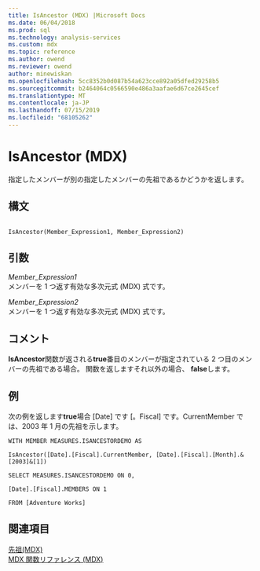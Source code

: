 ```yaml
---
title: IsAncestor (MDX) |Microsoft Docs
ms.date: 06/04/2018
ms.prod: sql
ms.technology: analysis-services
ms.custom: mdx
ms.topic: reference
ms.author: owend
ms.reviewer: owend
author: minewiskan
ms.openlocfilehash: 5cc8352b0d087b54a623cce892a05dfed29258b5
ms.sourcegitcommit: b2464064c0566590e486a3aafae6d67ce2645cef
ms.translationtype: MT
ms.contentlocale: ja-JP
ms.lasthandoff: 07/15/2019
ms.locfileid: "68105262"
---
```

# <a name="isancestor-mdx"></a>IsAncestor (MDX)


  指定したメンバーが別の指定したメンバーの先祖であるかどうかを返します。  
  
## <a name="syntax"></a>構文  
  
```  
  
IsAncestor(Member_Expression1, Member_Expression2)   
```  
  
## <a name="arguments"></a>引数  
 *Member_Expression1*  
 メンバーを 1 つ返す有効な多次元式 (MDX) 式です。  
  
 *Member_Expression2*  
 メンバーを 1 つ返す有効な多次元式 (MDX) 式です。  
  
## <a name="remarks"></a>コメント  
 **IsAncestor**関数が返される**true**番目のメンバーが指定されている 2 つ目のメンバーの先祖である場合。 関数を返しますそれ以外の場合、 **false**します。  
  
## <a name="example"></a>例  
 次の例を返します**true**場合 [Date] です [。Fiscal] です。CurrentMember では、2003 年 1 月の先祖を示します。  
  
 `WITH MEMBER MEASURES.ISANCESTORDEMO AS`  
  
 `IsAncestor([Date].[Fiscal].CurrentMember, [Date].[Fiscal].[Month].&[2003]&[1])`  
  
 `SELECT MEASURES.ISANCESTORDEMO ON 0,`  
  
 `[Date].[Fiscal].MEMBERS ON 1`  
  
 `FROM [Adventure Works]`  
  
## <a name="see-also"></a>関連項目  
 [先祖&#40;MDX&#41;](../mdx/ancestor-mdx.md)   
 [MDX 関数リファレンス &#40;MDX&#41;](../mdx/mdx-function-reference-mdx.md)  
  
  
